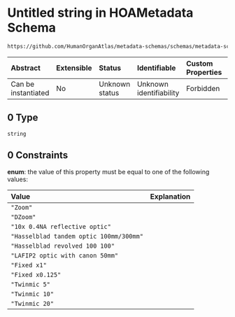 # Untitled string in HOAMetadata Schema

```txt
https://github.com/HumanOrganAtlas/metadata-schemas/schemas/metadata-schemas.json#/$defs/PublicScanMetadata/properties/optic/anyOf/0
```



| Abstract            | Extensible | Status         | Identifiable            | Custom Properties | Additional Properties | Access Restrictions | Defined In                                                                   |
| :------------------ | :--------- | :------------- | :---------------------- | :---------------- | :-------------------- | :------------------ | :--------------------------------------------------------------------------- |
| Can be instantiated | No         | Unknown status | Unknown identifiability | Forbidden         | Allowed               | none                | [metadata-schema.json\*](../out/metadata-schema.json "open original schema") |

## 0 Type

`string`

## 0 Constraints

**enum**: the value of this property must be equal to one of the following values:

| Value                                   | Explanation |
| :-------------------------------------- | :---------- |
| `"Zoom"`                                |             |
| `"DZoom"`                               |             |
| `"10x 0.4NA reflective optic"`          |             |
| `"Hasselblad tandem optic 100mm/300mm"` |             |
| `"Hasselblad revolved 100 100"`         |             |
| `"LAFIP2 optic with canon 50mm"`        |             |
| `"Fixed x1"`                            |             |
| `"Fixed x0.125"`                        |             |
| `"Twinmic 5"`                           |             |
| `"Twinmic 10"`                          |             |
| `"Twinmic 20"`                          |             |

